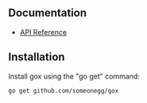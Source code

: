 Documentation
-------------

- [API Reference](http://godoc.org/github.com/someonegg/gox)

Installation
------------

Install gox using the "go get" command:

    go get github.com/someonegg/gox
